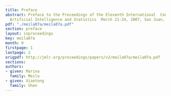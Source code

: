 ```yaml
---
title: Preface
abstract: Preface to the Proceedings of the Eleventh International  Conference on
  Artificial Intelligence and Statistics  March 21-24, 2007, San Juan, Puerto Rico.
pdf: "./meila07a/meila07a.pdf"
section: preface
layout: inproceedings
key: meila07a
month: 0
firstpage: 1
lastpage: 2
origpdf: http://jmlr.org/proceedings/papers/v2/meila07a/meila07a.pdf
sections: 
authors:
- given: Marina
  family: Meila
- given: Xiaotong
  family: Shen
---
```

